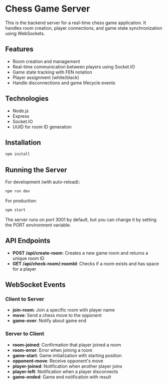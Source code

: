 # Chess Game Server

This is the backend server for a real-time chess game application. It handles room creation, player connections, and game state synchronization using WebSockets.

## Features

- Room creation and management
- Real-time communication between players using Socket.IO
- Game state tracking with FEN notation
- Player assignment (white/black)
- Handle disconnections and game lifecycle events

## Technologies

- Node.js
- Express
- Socket.IO
- UUID for room ID generation

## Installation

```bash
npm install
```

## Running the Server

For development (with auto-reload):

```bash
npm run dev
```

For production:

```bash
npm start
```

The server runs on port 3001 by default, but you can change it by setting the PORT environment variable.

## API Endpoints

- **POST /api/create-room**: Creates a new game room and returns a unique room ID
- **GET /api/check-room/:roomId**: Checks if a room exists and has space for a player

## WebSocket Events

### Client to Server

- **join-room**: Join a specific room with player name
- **move**: Send a chess move to the opponent
- **game-over**: Notify about game end

### Server to Client

- **room-joined**: Confirmation that player joined a room
- **room-error**: Error when joining a room
- **game-start**: Game initialization with starting position
- **opponent-move**: Receive opponent's move
- **player-joined**: Notification when another player joins
- **player-left**: Notification when a player disconnects
- **game-ended**: Game end notification with result 